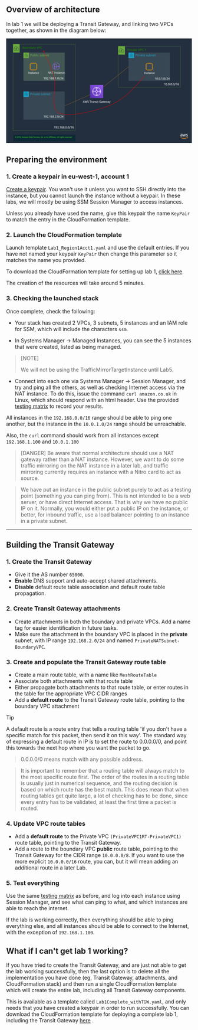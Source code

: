 ## Overview of architecture

In lab 1 we will be deploying a Transit Gateway, and linking two VPCs together, as shown in the diagram below:

![Lab1 Architecture](img/lab1.png)

## Preparing the environment

### 1. Create a keypair in eu-west-1, account 1

[Create a keypair](https://docs.aws.amazon.com/AWSEC2/latest/UserGuide/ec2-key-pairs.html#having-ec2-create-your-key-pair). You won't use it unless you want to SSH directly into the instance, but you cannot launch the instance without a keypair. In these labs, we will mostly be using SSM Session Manager to access instances.

Unless you already have used the name, give this keypair the name `KeyPair` to match the entry in the CloudFormation template.

### 2. Launch the CloudFormation template

Launch template `Lab1_Region1Acct1.yaml` and use the default entries. If you have not named your keypair `KeyPair` then change this parameter so it matches the name you provided.

To download the CloudFormation template for setting up lab 1, [click here](https://d2x18vu72ugj64.cloudfront.net/Lab1_Region1Acct1.yaml).

The creation of the resources will take around 5 minutes. 

### 3. Checking the launched stack

Once complete, check the following:

* Your stack has created 2 VPCs, 3 subnets, 5 instances and an IAM role for SSM, which will include the characters `ssm`.

* In Systems Manager -> Managed Instances, you can see the 5 instances that were created, listed as being managed.

>[NOTE]
>
>We will not be using the TrafficMirrorTargetInstance until Lab5. 

* Connect into each one via Systems Manager -> Session Manager, and try and ping all the others, as well as checking Internet access via the NAT instance. To do this, issue the command `curl amazon.co.uk` in Linux, which should respond with an html header. Use the provided [testing matrix](https://www.networking-workshop.com/#/testingmatrix) to record your results.  

All instances in the `192.168.0.0/16` range should be able to ping one another, but the instance in the `10.0.1.0/24` range should be unreachable.

Also, the `curl` command should work from all instances except `192.168.1.100` and `10.0.1.100`

> [DANGER]
> Be aware that normal architecture should use a NAT gateway rather than a NAT instance. However, we want to do some traffic mirroring on the NAT instance in a later lab, and traffic mirroring currently requires an instance with a Nitro card to act as source. 

> We have put an instance in the public subnet purely to act as a testing point (something you can ping from). This is not intended to be a web server, or have direct Internet access. That is why we have no public IP on it. Normally, you would either put a public IP on the instance, or better, for inbound traffic, use a load balancer pointing to an instance in a private subnet.

---

## Building the Transit Gateway

### 1. Create the Transit Gateway

* Give it the AS number `65000`.
* **Enable** DNS support and auto-accept shared attachments.
* **Disable** default route table association and default route table propagation.

### 2. Create Transit Gateway attachments

* Create attachments in both the boundary and private VPCs. Add a name tag for easier identification in future tasks.
* Make sure the attachment in the boundary VPC is placed in the **private** subnet, with IP range `192.168.2.0/24` and named `PrivateNATSubnet-BoundaryVPC`. 

### 3. Create and populate the Transit Gateway route table

* Create a main route table, with a name like `MeshRouteTable`
* Associate both attachments with that route table
* Either propagate both attachments to that route table, or enter routes in the table for the appropriate VPC CIDR ranges
* Add a **default route** to the Transit Gateway route table, pointing to the boundary VPC attachment

> [!TIP]
> A default route is a route entry that tells a routing table 'if you don't have a specific match for this packet, then send it on this way'. The standard way of expressing a default route in IP is to set the route to 0.0.0.0/0, and point this towards the next hop where you want the packet to go.

> 0.0.0.0/0 means match with any possible address.

> It is important to remember that a routing table will always match to the most specific route first. The order of the routes in a routing table is usually just in numerical sequence, and the routing decision is based on which route has the best match. This does mean that when routing tables get quite large, a lot of checking has to be done, since every entry has to be validated, at least the first time a packet is routed.

### 4. Update VPC route tables

* Add a **default route** to the Private VPC `(PrivateVPC1RT-PrivateVPC1)` route table, pointing to the Transit Gateway.
* Add a route to the boundary VPC **public** route table, pointing to the Transit Gateway for the CIDR range `10.0.0.0/8`. If you want to use the more explicit `10.0.0.0/16` route, you can, but it will mean adding an additional route in a later Lab.

### 5. Test everything

Use the same [testing matrix](https://www.networking-workshop.com/#/testingmatrix) as before, and log into each instance using Session Manager, and see what can ping to what, and which instances are able to reach the internet.

If the lab is working correctly, then everything should be able to ping everything else, and all instances should be able to connect to the Internet, with the exception of `192.168.1.100`.

## What if I can't get lab 1 working?

If you have tried to create the Transit Gateway, and are just not able to get the lab working successfully, then the last option is to delete all the implementation you have done (eg, Transit Gateway, attachments, and CloudFormation stack) and then run a single CloudFormation template which will create the entire lab, including all Transit Gateway components.

This is available as a template called `Lab1Complete_withTGW.yaml`, and only needs that you have created a keypair in order to run successfully. You can download the CloudFormation template for deploying a complete lab 1, including the Transit Gateway [here](https://d2x18vu72ugj64.cloudfront.net/Lab1Complete_withTGW.yaml) .



